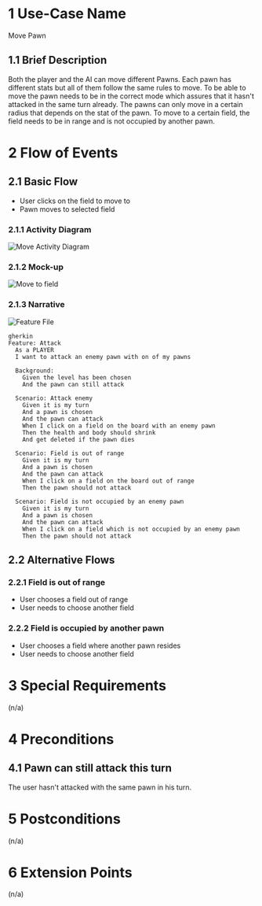 # 1 Use-Case Name

Move Pawn

## 1.1 Brief Description

Both the player and the AI can move different Pawns. Each pawn has different stats but all of them follow the same rules to move. To be able to move the pawn needs to be in the correct mode which assures that it hasn't attacked in the same turn already. The pawns can only move in a certain radius that depends on the stat of the pawn. To move to a certain field, the field needs to be in range and is not occupied by another pawn.

# 2 Flow of Events

## 2.1 Basic Flow

* User clicks on the field to move to
* Pawn moves to selected field

### 2.1.1 Activity Diagram

![Move Activity Diagram](https://raw.githubusercontent.com/steiditi/Spybot-Reloaded-Doc/aee3231d385e4de7a009efe2e4497b0615e82e92/UseCases/Move_UC/ActivityDiagram.svg)

### 2.1.2 Mock-up

![Move to field](https://raw.githubusercontent.com/steiditi/Spybot-Reloaded-Doc/ea2c076d2de492685c5f3a35bb01129eb23bcf99/UseCases/Move_UC/MockUpMove.svg)

### 2.1.3 Narrative

![Feature File](https://github.com/steiditi/Spybot-Reloaded-Doc/blob/main/UseCases/Move_UC/Move.feature)
```
gherkin
Feature: Attack
  As a PLAYER
  I want to attack an enemy pawn with on of my pawns

  Background:
    Given the level has been chosen
    And the pawn can still attack

  Scenario: Attack enemy
    Given it is my turn
    And a pawn is chosen
    And the pawn can attack
    When I click on a field on the board with an enemy pawn
    Then the health and body should shrink
    And get deleted if the pawn dies

  Scenario: Field is out of range
    Given it is my turn
    And a pawn is chosen
    And the pawn can attack
    When I click on a field on the board out of range
    Then the pawn should not attack

  Scenario: Field is not occupied by an enemy pawn
    Given it is my turn
    And a pawn is chosen
    And the pawn can attack
    When I click on a field which is not occupied by an enemy pawn
    Then the pawn should not attack
```

## 2.2 Alternative Flows

### 2.2.1 Field is out of range

* User chooses a field out of range
* User needs to choose another field

### 2.2.2 Field is occupied by another pawn

* User chooses a field where another pawn resides
* User needs to choose another field

# 3 Special Requirements

(n/a)

# 4 Preconditions

## 4.1 Pawn can still attack this turn

The user hasn't attacked with the same pawn in his turn.

# 5 Postconditions

(n/a)

# 6 Extension Points

(n/a)
